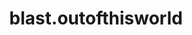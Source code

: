 ---
title: blast.outofthisworld
slug: outofthisworld
icon: 
description: Hi. I'm Benj, a Handshake TLD enthusiast. Discover names on my portfolio that may be out of this world, but totally within your reach.
offline: false
handshake: true
url: http://blast.outofthisworld/portfolio.html
docs: 
repo: 
owner: 
priority: 5
---